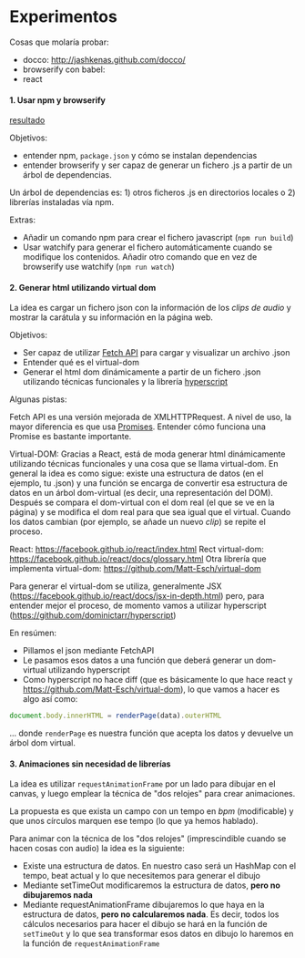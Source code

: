 # Experimentos

Cosas que molaría probar:

- docco: http://jashkenas.github.com/docco/
- browserify con babel:
- react


#### 1. Usar npm y browserify
[resultado](http://mi-mina.github.io/experimento/)

Objetivos:

- entender npm, `package.json` y cómo se instalan dependencias
- entender browserify y ser capaz de generar un fichero .js a partir de un árbol de dependencias.

Un árbol de dependencias es: 1) otros ficheros .js en directorios locales o 2) librerías instaladas vía npm.

Extras:

- Añadir un comando npm para crear el fichero javascript (`npm run build`)
- Usar watchify para generar el fichero automáticamente cuando se modifique los contenidos. Añadir otro comando que en vez de browserify use watchify (`npm run watch`)

#### 2. Generar html utilizando virtual dom

La idea es cargar un fichero json con la información de los _clips de audio_ y mostrar la carátula y su información en la página web.

Objetivos:

 - Ser capaz de utilizar [Fetch API](https://developer.mozilla.org/en/docs/Web/API/Fetch_API) para cargar y visualizar un archivo .json
 - Entender qué es el virtual-dom
 - Generar el html dom dinámicamente a partir de un fichero .json utilizando técnicas funcionales y la librería [hyperscript](https://www.npmjs.com/package/hyperscript)

Algunas pistas:

Fetch API es una versión mejorada de XMLHTTPRequest. A nivel de uso, la mayor diferencia es que usa [Promises](https://developer.mozilla.org/en/docs/Web/JavaScript/Reference/Global_Objects/Promise). Entender cómo funciona una Promise es bastante importante.

Virtual-DOM: Gracias a React, está de moda generar html dinámicamente utilizando técnicas funcionales y una cosa que se llama virtual-dom. En general la idea es como sigue: existe una estructura de datos (en el ejemplo, tu .json) y una función se encarga de convertir esa estructura de datos en un árbol dom-virtual (es decir, una representación del DOM). Después se compara el dom-virtual con el dom real (el que se ve en la página) y se modifica el dom real para que sea igual que el virtual. Cuando los datos cambian (por ejemplo, se añade un nuevo _clip_) se repite el proceso.

React: https://facebook.github.io/react/index.html
Rect virtual-dom: https://facebook.github.io/react/docs/glossary.html
Otra librería que implementa virtual-dom: https://github.com/Matt-Esch/virtual-dom

Para generar el virtual-dom se utiliza, generalmente JSX (https://facebook.github.io/react/docs/jsx-in-depth.html) pero, para entender mejor el proceso, de momento vamos a utilizar hyperscript (https://github.com/dominictarr/hyperscript)

En resúmen:

- Pillamos el json mediante FetchAPI
- Le pasamos esos datos a una función que deberá generar un dom-virtual utilizando hyperscript
- Como hyperscript no hace diff (que es básicamente lo que hace react y https://github.com/Matt-Esch/virtual-dom), lo que vamos a hacer es algo así como:

 
```js
document.body.innerHTML = renderPage(data).outerHTML
```

... donde `renderPage` es nuestra función que acepta los datos y devuelve un árbol dom virtual.



#### 3. Animaciones sin necesidad de librerías

La idea es utilizar `requestAnimationFrame` por un lado para dibujar en el canvas, y luego emplear la técnica de "dos relojes" para crear animaciones.

La propuesta es que exista un campo con un tempo en _bpm_ (modificable) y que unos círculos marquen ese tempo (lo que ya hemos hablado).

Para animar con la técnica de los "dos relojes" (imprescindible cuando se hacen cosas con audio) la idea es la siguiente:

- Existe una estructura de datos. En nuestro caso será un HashMap con el tempo, beat actual y lo que necesitemos para generar el dibujo
- Mediante setTimeOut modificaremos la estructura de datos, __pero no dibujaremos nada__
- Mediante requestAnimationFrame dibujaremos lo que haya en la estructura de datos, __pero no calcularemos nada__. Es decir, todos los cálculos necesarios para hacer el dibujo se hará en la función de `setTimeOut` y lo que sea transformar esos datos en dibujo lo haremos en la función de `requestAnimationFrame`

